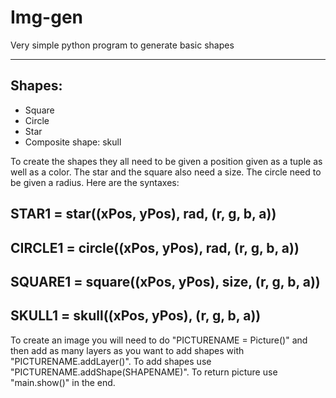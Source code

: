 # Img-gen
Very simple python program to generate basic shapes
<hr>
<h2>Shapes:</h2>
<ul>
  <li>Square</li>
  <li>Circle</li>
  <li>Star</li>
  <li>Composite shape: skull</li>
</ul>
<p>To create the shapes they all need to be given a position given as a tuple as well as a color. The star and the square also need a size. The circle need to be given a radius. Here are the syntaxes:</p>
<h2>STAR1 = star((xPos, yPos), rad, (r, g, b, a))</h2>
<h2>CIRCLE1 = circle((xPos, yPos), rad, (r, g, b, a))</h2>
<h2>SQUARE1 = square((xPos, yPos), size, (r, g, b, a))</h2>
<h2>SKULL1 = skull((xPos, yPos), (r, g, b, a))</h2>
<p>To create an image you will need to do "PICTURENAME = Picture()" and then add as many layers as you want to add shapes with "PICTURENAME.addLayer()". To add shapes use "PICTURENAME.addShape(SHAPENAME)". To return picture use "main.show()" in the end.</p>

